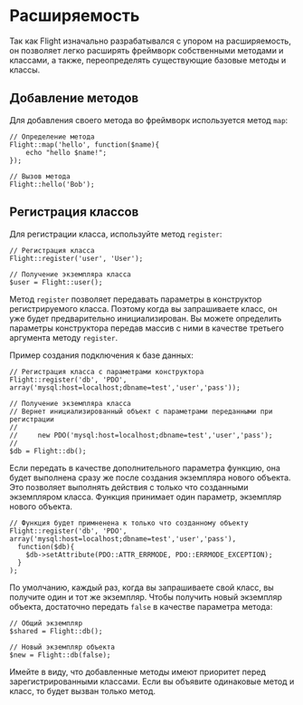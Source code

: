 # Расширяемость

Так как Flight изначально разрабатывался с упором на расширяемость, он позволяет легко расширять фреймворк
собственными методами и классами, а также, переопределять существующие базовые методы и классы.

## Добавление методов

Для добавления своего метода во фреймворк используется метод `map`:

``` php?start_inline=1
// Определение метода
Flight::map('hello', function($name){
    echo "hello $name!";
});

// Вызов метода
Flight::hello('Bob');
```

## Регистрация классов

Для регистрации класса, используйте метод `register`:

``` php?start_inline=1
// Регистрация класса
Flight::register('user', 'User');

// Получение экземпляра класса
$user = Flight::user();
```

Метод `register` позволяет передавать параметры в конструктор регистрируемого класса.
Поэтому когда вы запрашиваете класс, он уже будет предварительно инициализирован.
Вы можете определить параметры конструктора передав массив с ними в качестве третьего аргумента методу `register`.

Пример создания подключения к базе данных:

``` php?start_inline=1
// Регистрация класса с параметрами конструктора
Flight::register('db', 'PDO', array('mysql:host=localhost;dbname=test','user','pass'));

// Получение экземпляра класса
// Вернет инициализированный объект с параметрами переданными при регистрации
//
//     new PDO('mysql:host=localhost;dbname=test','user','pass');
//
$db = Flight::db();
```

Если передать в качестве дополнительного параметра функцию, она будет выполнена сразу же после создания
экземпляра нового объекта. Это позволяет выполнять действия с только что созданными экземпляром класса.
Функция принимает один параметр, экземпляр нового объекта.

``` php?start_inline=1
// Функция будет примненена к только что созданному объекту
Flight::register('db', 'PDO', array('mysql:host=localhost;dbname=test','user','pass'),
  function($db){
    $db->setAttribute(PDO::ATTR_ERRMODE, PDO::ERRMODE_EXCEPTION);
  }
);
```

По умолчанию, каждый раз, когда вы запрашиваете свой класс, вы получите один и тот же экземпляр. 
Чтобы получить новый экземпляр объекта, достаточно передать `false` в качестве параметра метода:

``` php?start_inline=1
// Общий экземпляр
$shared = Flight::db();

// Новый экземпляр объекта
$new = Flight::db(false);
```

Имейте в виду, что добавленные методы имеют приоритет перед зарегистрированными классами. Если вы объявите одинаковые метод и класс, то будет вызван только метод.
